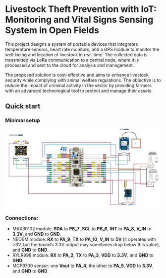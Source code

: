 # Livestock Theft Prevention with IoT: Monitoring and Vital Signs Sensing System in Open Fields
This project designs a system of portable devices that integrates temperature sensors, heart rate monitors, and a GPS module to monitor the well-being and location of livestock in real-time. The collected data is transmitted via LoRa communication to a central node, where it is processed and sent to the cloud for analysis and management.

The proposed solution is cost-effective and aims to enhance livestock security while complying with animal welfare regulations. The objective is to reduce the impact of criminal activity in the sector by providing farmers with an advanced technological tool to protect and manage their assets.

## Quick start
### Minimal setup
![Setup of the LSU protoype](./img/test.png)

### Connections:
* MAX30102 module: **SDA** to **PB_7**, **SCL** to **PB_6**, **INT** to **PA_8**, **V_IN** to **3.3V**, and **GND** to **GND**.
* NEO6M module: **RX** to **PA_9**, **TX** to **PA_10**, **V_IN** to **5V** (it operates with >3V, but the board’s 3.3V output may sometimes drop below this value), and **GND** to **GND**.
* RYLR998 module: **RX** to **PA_2**, **TX** to **PA_3**, **VDD** to **3.3V**, and **GND** to **GND**.
* MCP9700 sensor: one **Vout** to **PA_4**, the other to **PA_5**, **VDD** to **3.3V**, and **GND** to **GND**.
